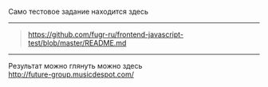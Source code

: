 Само тестовое задание находится здесь
____
> https://github.com/fugr-ru/frontend-javascript-test/blob/master/README.md  
____
Результат можно глянуть можно здесь     
http://future-group.musicdespot.com/
 
